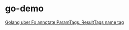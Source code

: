 # go-demo
[Golang uber Fx annotate ParamTags, ResultTags name tag](https://matthung0807.blogspot.com/2023/11/go-uber-go-fx-annotate-paramstags-resulttags-name-tag.html)
